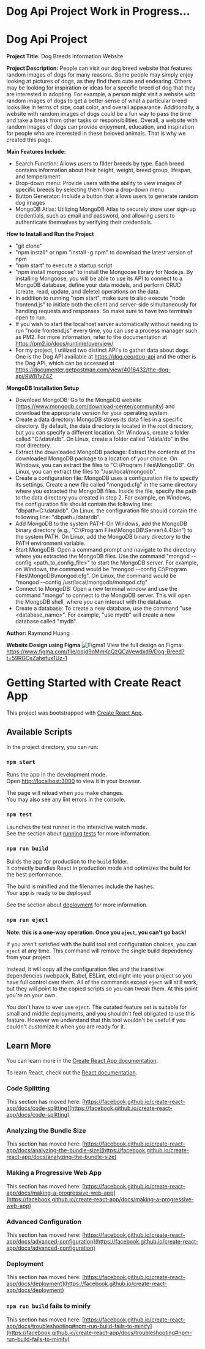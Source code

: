 # Dog Api Project Work in Progress...
# Dog Api Project

**Project Title:** Dog Breeds Information Website  

**Project Description:** People can visit our dog breed website that features random images of dogs for many reasons. Some people may simply enjoy looking at pictures of dogs, as they find them cute and endearing. Others may be looking for inspiration or ideas for a specific breed of dog that they are interested in adopting. For example, a person might visit a website with random images of dogs to get a better sense of what a particular breed looks like in terms of size, coat color, and overall appearance. Additionally, a website with random images of dogs could be a fun way to pass the time and take a break from other tasks or responsibilities. Overall, a website with random images of dogs can provide enjoyment, education, and inspiration for people who are interested in these beloved animals. That is why we created this page.  

**Main Features Include:**
- Search Function: Allows users to filder breeds by type. Each breed contains information about their height, weight, breed group, lifespan, and temperament
- Drop-down menu: Provide users with the ability to view images of specific breeds by selecting them from a drop-down menu
- Button Generator: Include a button that allows users to generate random dog images
- MongoDB Atlas: Utilizing MongoDB Atlas to securely store user sign-up credentials, such as email and password, and allowing users to authenticate themselves by verifying their credentials.  
  
**How to Install and Run the Project**  
- "git clone"
- "npm install" or npm "install -g npm" to download the latest version of npm
- "npm start" to execute a startup script 
- "npm install mongoose" to install the Mongoose library for Node.js. By installing Mongoose, you will be able to use its API to connect to a MongoDB database, define your data models, and perform CRUD (create, read, update, and delete) operations on the data.
- In addition to running "npm start", make sure to also execute "node frontend.js" to initiate both the client and server-side simultaneously for handling requests and responses. So make sure to have two terminals open to run.  
- If you wish to start the localhost server automatically without needing to run "node frontend.js" every time, you can use a process manager such as PM2. For more information, refer to the documentation at https://pm2.io/docs/runtime/overview/
- For my project, I utilized two distinct API's to gather data about dogs. One is the Dog API available at https://dog.ceo/dog-api and the other is the Dog API, which can be accessed at https://documenter.getpostman.com/view/4016432/the-dog-api/RW81vZ4Z

**MongoDB Installation Setup**  
- Download MongoDB: Go to the MongoDB website (https://www.mongodb.com/download-center/community) and download the appropriate version for your operating system.  
- Create a data directory: MongoDB stores its data files in a specific directory. By default, the data directory is located in the root directory, but you can specify a different location. On Windows, create a folder called "C:\data\db". On Linux, create a folder called "/data/db" in the root directory.  
- Extract the downloaded MongoDB package: Extract the contents of the downloaded MongoDB package to a location of your choice. On Windows, you can extract the files to "C:\Program Files\MongoDB". On Linux, you can extract the files to "/usr/local/mongodb".  
- Create a configuration file: MongoDB uses a configuration file to specify its settings. Create a new file called "mongod.cfg" in the same directory where you extracted the MongoDB files. Inside the file, specify the path to the data directory you created in step 2. For example, on Windows, the configuration file should contain the following line: "dbpath=C:\data\db". On Linux, the configuration file should contain the following line: "dbpath=/data/db".
- Add MongoDB to the system PATH: On Windows, add the MongoDB binary directory (e.g., "C:\Program Files\MongoDB\Server\4.4\bin") to the system PATH. On Linux, add the MongoDB binary directory to the PATH environment variable.
- Start MongoDB: Open a command prompt and navigate to the directory where you extracted the MongoDB files. Use the command "mongod --config <path_to_config_file>" to start the MongoDB server. For example, on Windows, the command would be "mongod --config C:\Program Files\MongoDB\mongod.cfg". On Linux, the command would be "mongod --config /usr/local/mongodb/mongod.cfg"
- Connect to MongoDB: Open a new terminal window and use the command "mongo" to connect to the MongoDB server. This will open the MongoDB shell, where you can interact with the database.
- Create a database: To create a new database, use the command "use <database_name>". For example, "use mydb" will create a new database called "mydb".

**Author:** Raymond Huang

**Website Design using Figma**
![Figma1](https://user-images.githubusercontent.com/52261775/214488688-a73e3932-7148-427c-8d40-49ffa9152f90.PNG)
View the full design on Figma: https://www.figma.com/file/oqjd9oMmKcQzQCaVewdxd9/Dog-Breed?t=59RGOsZahefux1Uz-1

# Getting Started with Create React App

This project was bootstrapped with [Create React App](https://github.com/facebook/create-react-app).

## Available Scripts

In the project directory, you can run:

### `npm start`

Runs the app in the development mode.\
Open [http://localhost:3000](http://localhost:3000) to view it in your browser.

The page will reload when you make changes.\
You may also see any lint errors in the console.

### `npm test`

Launches the test runner in the interactive watch mode.\
See the section about [running tests](https://facebook.github.io/create-react-app/docs/running-tests) for more information.

### `npm run build`

Builds the app for production to the `build` folder.\
It correctly bundles React in production mode and optimizes the build for the best performance.

The build is minified and the filenames include the hashes.\
Your app is ready to be deployed!

See the section about [deployment](https://facebook.github.io/create-react-app/docs/deployment) for more information.

### `npm run eject`

**Note: this is a one-way operation. Once you `eject`, you can't go back!**

If you aren't satisfied with the build tool and configuration choices, you can `eject` at any time. This command will remove the single build dependency from your project.

Instead, it will copy all the configuration files and the transitive dependencies (webpack, Babel, ESLint, etc) right into your project so you have full control over them. All of the commands except `eject` will still work, but they will point to the copied scripts so you can tweak them. At this point you're on your own.

You don't have to ever use `eject`. The curated feature set is suitable for small and middle deployments, and you shouldn't feel obligated to use this feature. However we understand that this tool wouldn't be useful if you couldn't customize it when you are ready for it.

## Learn More

You can learn more in the [Create React App documentation](https://facebook.github.io/create-react-app/docs/getting-started).

To learn React, check out the [React documentation](https://reactjs.org/).

### Code Splitting

This section has moved here: [https://facebook.github.io/create-react-app/docs/code-splitting](https://facebook.github.io/create-react-app/docs/code-splitting)

### Analyzing the Bundle Size

This section has moved here: [https://facebook.github.io/create-react-app/docs/analyzing-the-bundle-size](https://facebook.github.io/create-react-app/docs/analyzing-the-bundle-size)

### Making a Progressive Web App

This section has moved here: [https://facebook.github.io/create-react-app/docs/making-a-progressive-web-app](https://facebook.github.io/create-react-app/docs/making-a-progressive-web-app)

### Advanced Configuration

This section has moved here: [https://facebook.github.io/create-react-app/docs/advanced-configuration](https://facebook.github.io/create-react-app/docs/advanced-configuration)

### Deployment

This section has moved here: [https://facebook.github.io/create-react-app/docs/deployment](https://facebook.github.io/create-react-app/docs/deployment)

### `npm run build` fails to minify

This section has moved here: [https://facebook.github.io/create-react-app/docs/troubleshooting#npm-run-build-fails-to-minify](https://facebook.github.io/create-react-app/docs/troubleshooting#npm-run-build-fails-to-minify)
